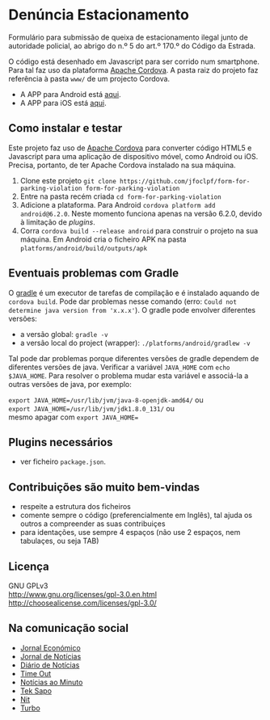 # Denúncia Estacionamento

Formulário para submissão de queixa de estacionamento ilegal junto de autoridade policial, ao abrigo do n.º 5 do art.º 170.º do Código da Estrada. 

O código está desenhado em Javascript para ser corrido num smartphone. Para tal faz uso da plataforma <a href="https://cordova.apache.org/">Apache Cordova</a>. A pasta raiz do projeto faz referência à pasta `www/` de um projecto Cordova.

* A APP para Android está <a href="https://play.google.com/store/apps/details?id=com.form.parking.violation">aqui</a>.
* A APP para iOS está <a href="https://itunes.apple.com/pt/app/aqui-n%C3%A3o/id1335652238?mt=8">aqui</a>.

## Como instalar e testar

Este projeto faz uso de <a href="https://cordova.apache.org/">Apache Cordova</a> para converter código HTML5 e Javascript para uma aplicação de dispositivo móvel, como Android ou iOS. Precisa, portanto, de ter Apache Cordova instalado na sua máquina.

 1. Clone este projeto `git clone https://github.com/jfoclpf/form-for-parking-violation form-for-parking-violation`
 2. Entre na pasta recém criada `cd form-for-parking-violation`
 3. Adicione a plataforma. Para Android `cordova platform add android@6.2.0`. Neste momento funciona apenas na versão 6.2.0, devido à limitação de <i>plugins</i>.
 3. Corra `cordova build --release android` para construir o projeto na sua máquina. Em Android cria o ficheiro APK na pasta `platforms/android/build/outputs/apk`
 
## Eventuais problemas com Gradle

O [gradle](https://docs.gradle.org/current/userguide/what_is_gradle.html) é um executor de tarefas de compilação e é instalado aquando de `cordova build`. Pode dar problemas nesse comando (erro: `Could not determine java version from 'x.x.x'`). O gradle pode envolver diferentes versões:

- a versão global: `gradle -v`
- a versão local do project (wrapper): `./platforms/android/gradlew -v`

Tal pode dar problemas porque diferentes versões de gradle dependem de diferentes versões de java. Verificar a variável `JAVA_HOME` com `echo $JAVA_HOME`. Para resolver o problema mudar esta variável e associá-la a outras versões de java, por exemplo: 

`export JAVA_HOME=/usr/lib/jvm/java-8-openjdk-amd64/` ou<br>
`export JAVA_HOME=/usr/lib/jvm/jdk1.8.0_131/` ou<br> 
mesmo apagar com `export JAVA_HOME=`

## Plugins necessários

* ver ficheiro `package.json`.

## Contribuições são muito bem-vindas
 
 * respeite a estrutura dos ficheiros
 * comente sempre o código (preferencialmente em Inglês), tal ajuda os outros a compreender as suas contribuiçes
 * para identações, use sempre 4 espaços (não use 2 espaços, nem tabulaçes, ou seja TAB)

## Licença

GNU GPLv3<br>
http://www.gnu.org/licenses/gpl-3.0.en.html <br>
http://choosealicense.com/licenses/gpl-3.0/

## Na comunicação social

* <a href="http://www.jornaleconomico.sapo.pt/noticias/estacionamentos-selvagens-ja-existe-uma-app-para-denuncia-los-189812">Jornal Económico</a>
* <a href="https://www.jn.pt/motor-24/interior/carro-mal-estacionado-ja-pode-fazer-queixa-com-esta-app-8686603.html">Jornal de Notícias</a>
* <a href="https://www.dn.pt/motor-24/interior/carro-mal-estacionado-ja-pode-fazer-queixa-com-esta-app-8686600.html">Diário de Notícias</a>
* <a href="https://www.timeout.pt/lisboa/pt/blog/ha-uma-nova-app-para-fazer-queixinhas-de-estacionamento-ilegal-081417">Time Out</a>
* <a href="https://www.noticiasaominuto.com/tech/837146/ha-um-carro-a-bloquea-lo-faca-queixa-com-esta-aplicacao">Notícias ao Minuto</a>
* <a href="http://tek.sapo.pt/mobile/android/artigos/encontrou-um-carro-mal-estacionado-ha-uma-app-para-fazer-queixa">Tek Sapo</a>
* <a href="https://nit.pt/out-of-town/back-in-town/ha-nova-app-queixinhas-quem-nao-sabe-estacionar">Nit</a>
* <a href="http://www.turbo.pt/carro-mal-estacionado-ja-pode-queixa-esta-app/">Turbo</a>
